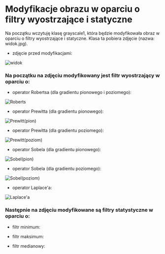 # Modyfikacje obrazu w oparciu o filtry wyostrzające i statyczne

Na początku wczytuję klasę grayscale1, która będzie modyfikowała obraz w oparciu o filtry wyostrzające i statyczne. Klasa ta pobiera zdjęcie (nazwa: widok.jpg).

* zdjęcie przed modyfikacjami:

![widok](https://user-images.githubusercontent.com/80594097/117310520-a3622880-ae83-11eb-92db-368f3daf5c9c.jpg)


### Na początku na zdjęciu modyfikowany jest filtr wyostrzający w oparciu o:

* operator Robertsa (dla gradientu pionowego i poziomego):

![Roberts](https://user-images.githubusercontent.com/80594097/117310463-96ddd000-ae83-11eb-95a5-43e9e27678d5.jpg)


* operator Prewitta (dla gradientu pionowego):

![Prewitt(pion)](https://user-images.githubusercontent.com/80594097/117310886-ffc54800-ae83-11eb-8d9c-874849f6ff48.jpg)


* operator Prewitta (dla gradientu poziomego):

![Prewitt(poziom)](https://user-images.githubusercontent.com/80594097/117310890-005dde80-ae84-11eb-8b7b-4bc16b98275f.jpg)


* operator Sobela (dla gradientu pionowego):

![Sobel(pion)](https://user-images.githubusercontent.com/80594097/117311136-38652180-ae84-11eb-87e9-586c52f2908d.jpg)


* operator Sobela (dla gradientu poziomego): 

![Sobel(poziom)](https://user-images.githubusercontent.com/80594097/117311141-38fdb800-ae84-11eb-9834-5d728d92ddc0.jpg)


* operator Laplace'a:

![Laplace'a](https://user-images.githubusercontent.com/80594097/117311298-5df22b00-ae84-11eb-8dc3-ba43cbb4d19b.jpg)



### Następnie na zdjęciu modyfikowane są filtry statystyczne w oparciu o:

* filtr minimum:

* filtr maksimum:

* filtr medianowy:
